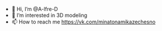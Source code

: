 - 👋 Hi, I’m @A-lfre-D
- 👀 I’m interested in        3D modeling
- 📫 How to reach me      https://vk.com/minatonamikazechesno

<!---
A-lfre-D/A-lfre-D is a ✨ special ✨ repository because its `README.md` (this file) appears on your GitHub profile.
You can click the Preview link to take a look at your changes.
--->
